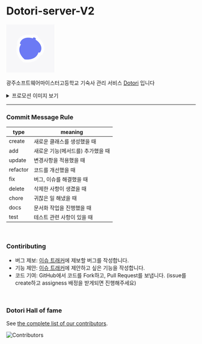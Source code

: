 # Dotori-server-V2

![](./assets/img/dotori_logo.png)

광주소프트웨어마이스터고등학교 기숙사 관리 서비스 [Dotori](https://www.dotori-gsm.com/) 입니다

<details>
<summary>프로모션 이미지 보기</summary>
<div markdown="1">

![](./assets/img/dotori_production.png)

</div>
</details>



---

### Commit Message Rule

type | meaning |
--|-- 
create | 새로운 클래스를 생성했을 때
add | 새로운 기능(메서드를) 추가했을 때 
update | 변경사항을 적용했을 때
refactor | 코드를 개선했을 때
fix | 버그, 이슈를 해결했을 때
delete | 삭제한 사항이 생겼을 때
chore | 귀찮은 일 해냈을 때
docs | 문서화 작업을 진행했을 때
test | 테스트 관련 사항이 있을 때

<br>

### Contiributing

- 버그 제보: [이슈 트래커](https://github.com/Team-Ampersand/Dotori-server-V2/issues)에 제보할 버그를 작성합니다.
- 기능 제안: [이슈 트래커](https://github.com/Team-Ampersand/Dotori-server-V2/issues)에 제안하고 싶은 기능을 작성합니다.
- 코드 기여: GitHub에서 코드를 Fork하고, Pull Request를 보냅니다. (issue를 create하고 assigness 배정을 받게되면 진행해주세요)

<br>

### Dotori Hall of fame

See [the complete list of our contributors](https://github.com/line/Dotori-V2-server/contributors).

![Contributors](https://contrib.rocks/image?repo=Team-Ampersand/Dotori-server-V2)